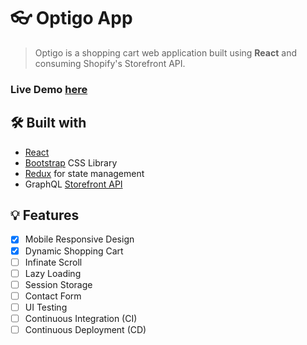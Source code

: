 # 👓 Optigo App

> Optigo is a shopping cart web application built using **React** and consuming Shopify's Storefront API.

### Live Demo [here](https://optigo-app.pages.dev/)


## 🛠️ Built with
* [React](https://react.dev/)
* [Bootstrap](https://getbootstrap.com/) CSS Library
* [Redux](https://redux.js.org/) for state management
* GraphQL [Storefront API](https://shopify.dev/docs/api/storefront)


## 💡 Features
- [x] Mobile Responsive Design
- [x] Dynamic Shopping Cart
- [ ] Infinate Scroll
- [ ] Lazy Loading
- [ ] Session Storage
- [ ] Contact Form
- [ ] UI Testing
- [ ] Continuous Integration (CI)
- [ ] Continuous Deployment (CD)